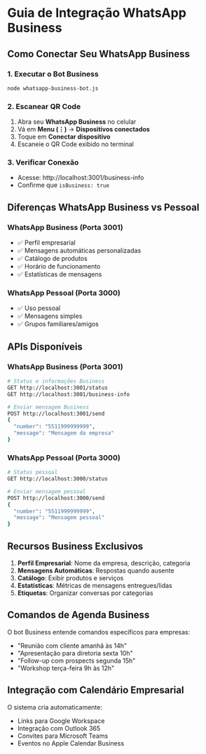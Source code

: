 # Guia de Integração WhatsApp Business

## Como Conectar Seu WhatsApp Business

### 1. Executar o Bot Business
```bash
node whatsapp-business-bot.js
```

### 2. Escanear QR Code
1. Abra seu **WhatsApp Business** no celular
2. Vá em **Menu (⋮)** → **Dispositivos conectados**
3. Toque em **Conectar dispositivo**
4. Escaneie o QR Code exibido no terminal

### 3. Verificar Conexão
- Acesse: http://localhost:3001/business-info
- Confirme que `isBusiness: true`

## Diferenças WhatsApp Business vs Pessoal

### WhatsApp Business (Porta 3001)
- ✅ Perfil empresarial
- ✅ Mensagens automáticas personalizadas
- ✅ Catálogo de produtos
- ✅ Horário de funcionamento
- ✅ Estatísticas de mensagens

### WhatsApp Pessoal (Porta 3000)
- ✅ Uso pessoal
- ✅ Mensagens simples
- ✅ Grupos familiares/amigos

## APIs Disponíveis

### WhatsApp Business (Porta 3001)
```bash
# Status e informações Business
GET http://localhost:3001/status
GET http://localhost:3001/business-info

# Enviar mensagem Business
POST http://localhost:3001/send
{
  "number": "5511999999999",
  "message": "Mensagem da empresa"
}
```

### WhatsApp Pessoal (Porta 3000)
```bash
# Status pessoal
GET http://localhost:3000/status

# Enviar mensagem pessoal
POST http://localhost:3000/send
{
  "number": "5511999999999", 
  "message": "Mensagem pessoal"
}
```

## Recursos Business Exclusivos

1. **Perfil Empresarial**: Nome da empresa, descrição, categoria
2. **Mensagens Automáticas**: Respostas quando ausente
3. **Catálogo**: Exibir produtos e serviços
4. **Estatísticas**: Métricas de mensagens entregues/lidas
5. **Etiquetas**: Organizar conversas por categorias

## Comandos de Agenda Business

O bot Business entende comandos específicos para empresas:

- "Reunião com cliente amanhã às 14h"
- "Apresentação para diretoria sexta 10h"
- "Follow-up com prospects segunda 15h"
- "Workshop terça-feira 9h às 12h"

## Integração com Calendário Empresarial

O sistema cria automaticamente:
- Links para Google Workspace
- Integração com Outlook 365
- Convites para Microsoft Teams
- Eventos no Apple Calendar Business